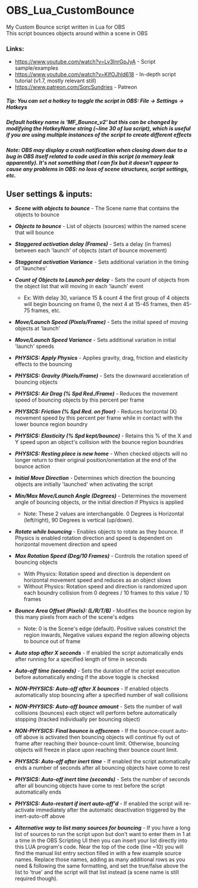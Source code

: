 # OBS_Lua_CustomBounce
My Custom Bounce script written in Lua for OBS<br>
This script bounces objects around within a scene in OBS

### Links:
- https://www.youtube.com/watch?v=Lv3lnrGpJyA - Script sample/examples
- https://www.youtube.com/watch?v=KlfOJhld618 - In-depth script tutorial (v1.7, mostly relevant still)
- https://www.patreon.com/SorcSundries - Patreon

##### <b>Tip:</b> You can set a hotkey to toggle the script in OBS: <b>File -> Settings -> Hotkeys</b>
##### Default hotkey name is 'MF_Bounce_v2' but this can be changed by modifying the HotkeyName string (~line 30 of lua script), which is useful if you are using multiple instances of the script to create different effects<br>
##### <b>Note:</b> OBS may display a crash notification when closing down due to a bug in OBS itself related to code used in this script (a memory leak apparently). It's not something that I can fix but it doesn't appear to cause any problems in OBS: no loss of scene structures, script settings, etc.

## <b>User settings & inputs:</b>
- ***Scene with objects to bounce*** - The Scene name that contains the objects to bounce
- ***Objects to bounce*** - List of objects (sources) within the named scene that will bounce
- ***Staggered activation delay (Frames)*** - Sets a delay (in frames) between each 'launch' of objects (start of bounce movement)
- ***Staggered activation Variance*** - Sets additional variation in the timing of 'launches'
- ***Count of Objects to Launch per delay*** - Sets the count of objects from the object list that will moving in each 'launch' event
  - Ex: With delay 30, variance 15 & count 4 the first group of 4 objects will begin bouncing on frame 0, the next 4 at 15-45 frames, then 45-75 frames, etc.
- ***Move/Launch Speed (Pixels/Frame)*** - Sets the initial speed of moving objects at 'launch'
- ***Move/Launch Speed Variance*** - Sets additional variation in initial 'launch' speeds
- ***PHYSICS: Apply Physics*** - Applies gravity, drag, friction and elasticity effects to the bouncing
- ***PHYSICS: Gravity (Pixels/Frame)*** - Sets the downward acceleration of bouncing objects
- ***PHYSICS: Air Drag (% Spd Red./Frame)*** - Reduces the movement speed of bouncing objects by this percent per frame
- ***PHYSICS: Friction (% Spd Red. on floor)*** - Reduces horizontal (X) movement speed by this percent per frame while in contact with the lower bounce region boundry
- ***PHYSICS: Elasticity (% Spd kept/bounce)*** - Retains this % of the X and Y speed upon an object's collision with the bounce region boundries
- ***PHYSICS: Resting place is new home*** - When checked objects will no longer return to their original position/orientation at the end of the bounce action
- ***Initial Move Direction*** - Determines which direction the bouncing objects are initially 'launched' when activating the script
- ***Min/Max Move/Launch Angle (Degrees)*** - Determines the movement angle of bouncing objects, or the initial direction if Physics is applied
  - Note: These 2 values are interchangable. 0 Degrees is Horizontal (left/right), 90 Degrees is vertical (up/down).
- ***Rotate while bouncing*** - Enables objects to rotate as they bounce. If Physics is enabled rotation direction and speed is dependent on horizontal movement direction and speed
- ***Max Rotation Speed (Deg/10 Frames)*** - Controls the rotation speed of bouncing objects
  - With Physics: Rotation speed and direction is dependent on horizontal movement speed and reduces as an object slows
  - Without Physics: Rotation speed and direction is randomized upon each boundry collision from 0 degrees / 10 frames to this value / 10 frames
- ***Bounce Area Offset (Pixels): (L/R/T/B)*** - Modifies the bounce region by this many pixels from each of the scene's edges
  - Note: 0 is the Scene's edge (default). Positive values constrict the region inwards, Negative values expand the region allowing objects to bounce out of frame
- ***Auto stop after X seconds*** - If enabled the script automatically ends after running for a specified length of time in seconds
- ***Auto-off time (seconds)*** - Sets the duration of the script execution before automatically ending if the above toggle is checked
- ***NON-PHYSICS: Auto-off after X bounces*** - If enabled objects automatically stop bouncing after a specified number of wall collisions
- ***NON-PHYSICS: Auto-off bounce amount*** - Sets the number of wall collisions (bounces) each object will perform before automatically stopping (tracked individually per bouncing object)
- ***NON-PHYSICS: Final bounce is offscreen*** - If the bounce-count auto-off above is activated then bouncing objects will continue fly out of frame after reaching their bounce-count limit. Otherwise, bouncing objects will freeze in place upon reaching their bounce count limit.
- ***PHYSICS: Auto-off after inert time*** - If enabled the script automatically ends a number of seconds after all bouncing objects have come to rest
- ***PHYSICS: Auto-off inert time (seconds)*** - Sets the number of seconds after all bouncing objects have come to rest before the script automatically ends
- ***PHYSICS: Auto-restart if inert auto-off'd*** - If enabled the script will re-activate immediately after the automatic deactivation triggered by the inert-auto-off above

- ***Alternative way to list many sources for bouncing*** - If you have a long list of sources to run the script upon but don't want to enter them in 1 at a time in the OBS Scripting UI then you can insert your list directly into this LUA program's code. Near the top of the code (line ~10) you will find the manual list entry section filled in with a few example source names. Replace those names, adding as many additional rows as you need & following the same formatting, and set the true/false above the list to 'true' and the script will that list instead (a scene name is still required though).
